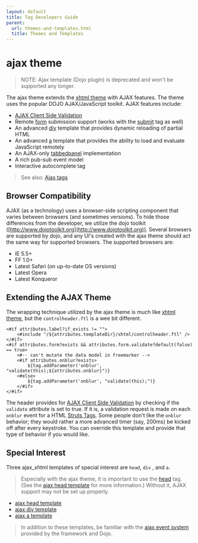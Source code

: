 ```yaml
---
layout: default
title: Tag Developers Guide
parent:
  url: themes-and-templates.html
  title: Themes and Templates
---
```


# ajax theme

> NOTE: Ajax template (Dojo plugin) is deprecated and won't be supported any longer.

The ajax theme extends the [xhtml theme](xhtml-theme) with AJAX features. The theme uses the popular DOJO 
AJAX/JavaScript toolkit. AJAX features include:

- [AJAX Client Side Validation](../core-developers/ajax-client-side-validation) 
- Remote [form](form-tag) submission support (works with the [submit](dojo-submit-tag) tag as well)
- An advanced [div](dojo-div-tag) template that provides dynamic reloading of partial HTML
- An advanced [a](dojo-a-tag) template that provides the ability to load and evaluate JavaScript remotely
- An AJAX-only [tabbedpanel](dojo-tabbedpanel-tag) implementation
- A rich pub-sub event model
- Interactive autocomplete tag

> See also: [Ajax tags](ajax-tags) 

## Browser Compatibility

AJAX (as a technology) uses a browser-side scripting component that varies between browsers (and sometimes versions). 
To hide those differences from the developer, we utilize the dojo toolkit ([http://www.dojotoolkit.org](http://www.dojotoolkit.org)). 
Several browsers are supported by dojo, and any UI's created with the ajax theme should act the same way for supported 
browsers. The supported browsers are:

- IE 5.5\+
- FF 1.0\+
- Latest Safari (on up-to-date OS versions)
- Latest Opera
- Latest Konqueror

## Extending the AJAX Theme

The wrapping technique utilized by the ajax theme is much like [xhtml theme](xhtml-theme), but the `controlheader.ftl`
is a wee bit different.

```ftl
<#if attributes.label?if_exists != "">
	<#include "/${attributes.templateDir}/xhtml/controlheader.ftl" />
</#if>
<#if attributes.form?exists && attributes.form.validate?default(false) == true>
	<#-- can't mutate the data model in freemarker -->
    <#if attributes.onblur?exists>
        ${tag.addParameter('onblur', "validate(this);${attributes.onblur}")}
    <#else>
        ${tag.addParameter('onblur', "validate(this);")}
    </#if>
</#if>
```

The header provides for [AJAX Client Side Validation](../core-developers/ajax-client-side-validation) by checking 
if the `validate` attribute is set to true. If it is, a validation request is made on each `onblur` event 
for a HTML [Struts Tags](struts-tags). Some people don't like the `onblur` behavior; they would rather a more 
advanced timer (say, 200ms) be kicked off after every keystroke. You can override this template and provide that 
type of behavior if you would like.

## Special Interest

Three ajax_xhtml templates of special interest are `head`, `div` , and `a`.

> Especially with the ajax theme, it is important to use the [head](dojo-head-tag) tag. 
> (See the [ajax head template](ajax-head-template) for more information.) Without it, AJAX support may not be set 
> up properly.

- [ajax head template](ajax-head-template) 
- [ajax div template](ajax-div-template) 
- [ajax a template](ajax-a-template) 

> In addition to these templates, be familiar with the [ajax event system](ajax-event-system) provided by 
> the framework and Dojo.
